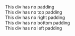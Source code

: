 <div class="p-card u-no-padding">
  This div has no padding
</div>
<div class="p-card u-no-padding--top">
  This div has no top padding
</div>
<div class="p-card u-no-padding--right">
  This div has no right padding
</div>
<div class="p-card u-no-padding--bottom">
  This div has no bottom padding
</div>
<div class="p-card u-no-padding--left">
  This div has no left padding
</div>
